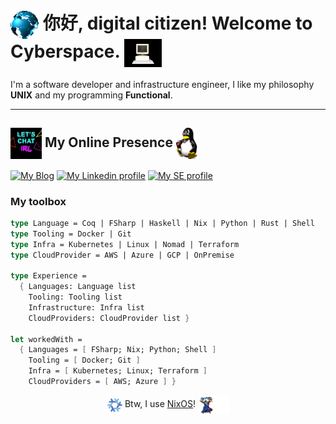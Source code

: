 # <img align="center" src="./assets/globe.gif" height="45" /> 你好, digital citizen! Welcome to Cyberspace. <img align="center" src="./assets/computer.gif" height="45" /> 

I'm a software developer and infrastructure engineer, I like my philosophy **UNIX** and my programming **Functional**.

-------

## <img align="center" width="50" heigth="50" src="./assets/chat.gif"> My Online Presence <img align="center" src="./assets/linux.gif" height="50" />

[![My Blog][blog]](https://mtrsk.github.io)
[![My Linkedin profile][linkedin]](https://linkedin.com/in/marcos-schonfinkel)
[![My SE profile][stackexchange]](https://stackoverflow.com/users/4614840/aristu?tab=profile)

### My toolbox

```fsharp
type Language = Coq | FSharp | Haskell | Nix | Python | Rust | Shell
type Tooling = Docker | Git
type Infra = Kubernetes | Linux | Nomad | Terraform
type CloudProvider = AWS | Azure | GCP | OnPremise

type Experience = 
  { Languages: Language list
    Tooling: Tooling list
    Infrastructure: Infra list
    CloudProviders: CloudProvider list }

let workedWith =
  { Languages = [ FSharp; Nix; Python; Shell ]
    Tooling = [ Docker; Git ]
    Infra = [ Kubernetes; Linux; Terraform ]
    CloudProviders = [ AWS; Azure ] }
``` 

<div align="center">
  <img align="center" src="./assets/nixos.gif" height="25" width="25" /> 
  Btw, I use <a href=https://nixos.org>NixOS</a>! <img align="center" width="50" width="50" src="./assets/wizard.gif"> 
</div><br>


[blog]: https://img.shields.io/badge/Blog-B1361E?style=for-the-badge&logo=linux&logoColor=white
[linkedin]: https://img.shields.io/badge/LinkedIn-0077B5?style=for-the-badge&logo=linkedin&logoColor=white
[stackexchange]: https://img.shields.io/badge/stackexchange-0A0A0A?style=for-the-badge&logo=stackexchange&logoColor=white